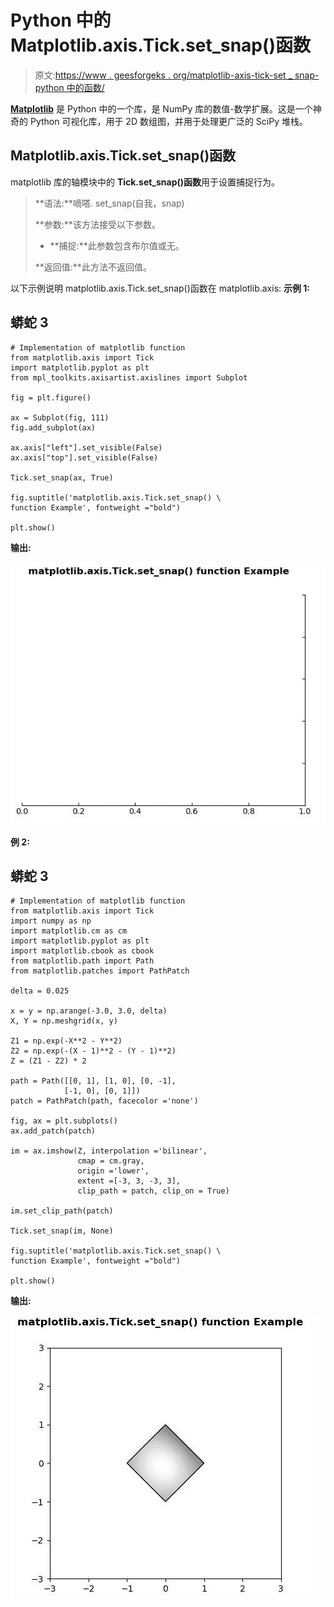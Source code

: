 # Python 中的 Matplotlib.axis.Tick.set_snap()函数

> 原文:[https://www . geesforgeks . org/matplotlib-axis-tick-set _ snap-python 中的函数/](https://www.geeksforgeeks.org/matplotlib-axis-tick-set_snap-function-in-python/)

[**Matplotlib**](https://www.geeksforgeeks.org/python-introduction-matplotlib/) 是 Python 中的一个库，是 NumPy 库的数值-数学扩展。这是一个神奇的 Python 可视化库，用于 2D 数组图，并用于处理更广泛的 SciPy 堆栈。

## Matplotlib.axis.Tick.set_snap()函数

matplotlib 库的轴模块中的 **Tick.set_snap()函数**用于设置捕捉行为。

> **语法:**嘀嗒. set_snap(自我，snap)
> 
> **参数:**该方法接受以下参数。
> 
> *   **捕捉:**此参数包含布尔值或无。
> 
> **返回值:**此方法不返回值。

以下示例说明 matplotlib.axis.Tick.set_snap()函数在 matplotlib.axis:
**示例 1:**

## 蟒蛇 3

```
# Implementation of matplotlib function
from matplotlib.axis import Tick
import matplotlib.pyplot as plt  
from mpl_toolkits.axisartist.axislines import Subplot  

fig = plt.figure()  

ax = Subplot(fig, 111)  
fig.add_subplot(ax)  

ax.axis["left"].set_visible(False)  
ax.axis["top"].set_visible(False)  

Tick.set_snap(ax, True)  

fig.suptitle('matplotlib.axis.Tick.set_snap() \
function Example', fontweight ="bold")  

plt.show() 
```

**输出:**

![](img/64dfa5c97f5f4f0a899371497419eaee.png)

**例 2:**

## 蟒蛇 3

```
# Implementation of matplotlib function
from matplotlib.axis import Tick
import numpy as np  
import matplotlib.cm as cm  
import matplotlib.pyplot as plt  
import matplotlib.cbook as cbook  
from matplotlib.path import Path  
from matplotlib.patches import PathPatch  

delta = 0.025

x = y = np.arange(-3.0, 3.0, delta)  
X, Y = np.meshgrid(x, y)  

Z1 = np.exp(-X**2 - Y**2)  
Z2 = np.exp(-(X - 1)**2 - (Y - 1)**2)  
Z = (Z1 - Z2) * 2

path = Path([[0, 1], [1, 0], [0, -1],  
            [-1, 0], [0, 1]])  
patch = PathPatch(path, facecolor ='none')  

fig, ax = plt.subplots()  
ax.add_patch(patch)  

im = ax.imshow(Z, interpolation ='bilinear',   
               cmap = cm.gray,  
               origin ='lower',  
               extent =[-3, 3, -3, 3],  
               clip_path = patch, clip_on = True)  

im.set_clip_path(patch) 

Tick.set_snap(im, None)   

fig.suptitle('matplotlib.axis.Tick.set_snap() \
function Example', fontweight ="bold")  

plt.show() 
```

**输出:**

![](img/ad1396abfc56d8abff899ed630580c12.png)